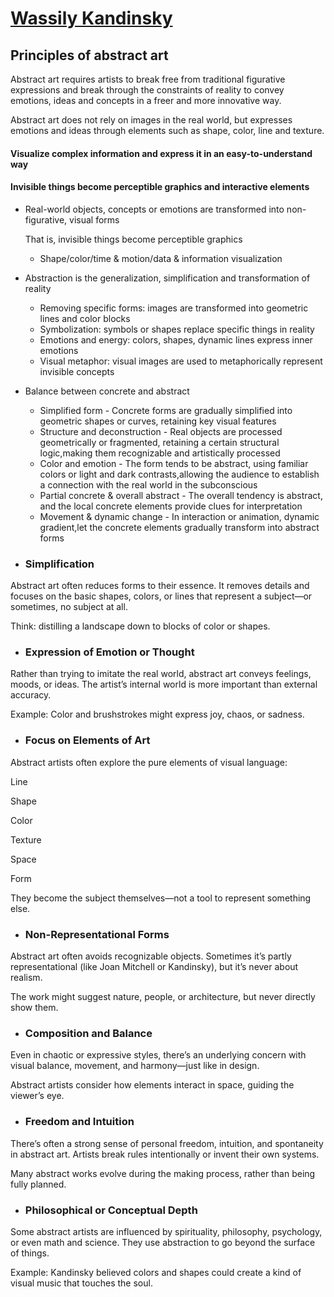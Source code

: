 # [Wassily Kandinsky](https://www.wassilykandinsky.net/)
## Principles of abstract art 
Abstract art requires artists to break free from traditional figurative expressions and break through the constraints of reality to convey emotions, ideas and concepts in a freer and more innovative way. 

Abstract art does not rely on images in the real world, but expresses emotions and ideas through elements such as shape, color, line and texture.
#### Visualize complex information and express it in an easy-to-understand way
#### Invisible things become perceptible graphics and interactive elements
- Real-world objects, concepts or emotions are transformed into non-figurative, visual forms

  That is, invisible things become perceptible graphics
    - Shape/color/time & motion/data & information visualization
- Abstraction is the generalization, simplification and transformation of reality
    - Removing specific forms: images are transformed into geometric lines and color blocks
    - Symbolization: symbols or shapes replace specific things in reality
    - Emotions and energy: colors, shapes, dynamic lines express inner emotions
    - Visual metaphor: visual images are used to metaphorically represent invisible concepts
- Balance between concrete and abstract
    - Simplified form - Concrete forms are gradually simplified into geometric shapes or curves, retaining key visual features
    - Structure and deconstruction - Real objects are processed geometrically or fragmented, retaining a certain structural logic,making them recognizable and artistically processed
    - Color and emotion - The form tends to be abstract, using familiar colors or light and dark contrasts,allowing the audience to establish a connection with the real world in the subconscious
    - Partial concrete & overall abstract - The overall tendency is abstract, and the local concrete elements provide clues for interpretation
    - Movement & dynamic change - In interaction or animation, dynamic gradient,let the concrete elements gradually transform into abstract forms
- ### Simplification
Abstract art often reduces forms to their essence. It removes details and focuses on the basic shapes, colors, or lines that represent a subject—or sometimes, no subject at all.

Think: distilling a landscape down to blocks of color or shapes.

- ### Expression of Emotion or Thought
Rather than trying to imitate the real world, abstract art conveys feelings, moods, or ideas. The artist’s internal world is more important than external accuracy.

Example: Color and brushstrokes might express joy, chaos, or sadness.

- ### Focus on Elements of Art
Abstract artists often explore the pure elements of visual language:

Line

Shape

Color

Texture

Space

Form

They become the subject themselves—not a tool to represent something else.

- ### Non-Representational Forms
Abstract art often avoids recognizable objects. Sometimes it’s partly representational (like Joan Mitchell or Kandinsky), but it’s never about realism.

The work might suggest nature, people, or architecture, but never directly show them.

- ### Composition and Balance
Even in chaotic or expressive styles, there’s an underlying concern with visual balance, movement, and harmony—just like in design.

Abstract artists consider how elements interact in space, guiding the viewer’s eye.

- ### Freedom and Intuition
There’s often a strong sense of personal freedom, intuition, and spontaneity in abstract art. Artists break rules intentionally or invent their own systems.

Many abstract works evolve during the making process, rather than being fully planned.

- ### Philosophical or Conceptual Depth
Some abstract artists are influenced by spirituality, philosophy, psychology, or even math and science. They use abstraction to go beyond the surface of things.

Example: Kandinsky believed colors and shapes could create a kind of visual music that touches the soul.